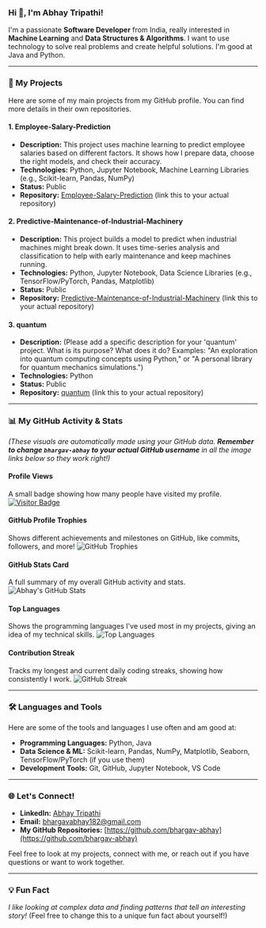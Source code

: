 ### Hi 👋, I'm Abhay Tripathi!

I'm a passionate **Software Developer** from India, really interested in **Machine Learning** and **Data Structures & Algorithms**. I want to use technology to solve real problems and create helpful solutions. I'm good at Java and Python.

---

### 🚀 My Projects

Here are some of my main projects from my GitHub profile. You can find more details in their own repositories.

#### **1. Employee-Salary-Prediction**
* **Description:** This project uses machine learning to predict employee salaries based on different factors. It shows how I prepare data, choose the right models, and check their accuracy.
* **Technologies:** Python, Jupyter Notebook, Machine Learning Libraries (e.g., Scikit-learn, Pandas, NumPy)
* **Status:** Public
* **Repository:** [Employee-Salary-Prediction](https://github.com/bhargav-abhay/Employee-Salary-Prediction) (link this to your actual repository)

#### **2. Predictive-Maintenance-of-Industrial-Machinery**
* **Description:** This project builds a model to predict when industrial machines might break down. It uses time-series analysis and classification to help with early maintenance and keep machines running.
* **Technologies:** Python, Jupyter Notebook, Data Science Libraries (e.g., TensorFlow/PyTorch, Pandas, Matplotlib)
* **Status:** Public
* **Repository:** [Predictive-Maintenance-of-Industrial-Machinery](https://github.com/bhargav-abhay/Predictive-Maintenance-of-Industrial-Machinery) (link this to your actual repository)

#### **3. quantum**
* **Description:** (Please add a specific description for your 'quantum' project. What is its purpose? What does it do? Examples: "An exploration into quantum computing concepts using Python," or "A personal library for quantum mechanics simulations.")
* **Technologies:** Python
* **Status:** Public
* **Repository:** [quantum](https://github.com/bhargav-abhay/quantum) (link this to your actual repository)

---

### 📊 My GitHub Activity & Stats

*(These visuals are automatically made using your GitHub data. **Remember to change `bhargav-abhay` to your actual GitHub username** in all the image links below so they work right!)*

#### **Profile Views**
A small badge showing how many people have visited my profile.
[![Visitor Badge](https://visitor-badge.laobi.eu/badge?page_id=bhargav-abhay.bhargav-abhay)](https://github.com/bhargav-abhay/bhargav-abhay)

#### **GitHub Profile Trophies**
Shows different achievements and milestones on GitHub, like commits, followers, and more!
![GitHub Trophies](https://github-profile-trophy.vercel.app/?username=bhargav-abhay&theme=blue-green&no-frame=true&no-bg=true)

#### **GitHub Stats Card**
A full summary of my overall GitHub activity and stats.
![Abhay's GitHub Stats](https://github-readme-stats.vercel.app/api?username=bhargav-abhay&show_icons=true&theme=blue-green&hide_border=true&include_all_commits=true)

#### **Top Languages**
Shows the programming languages I've used most in my projects, giving an idea of my technical skills.
![Top Languages](https://github-readme-stats.vercel.app/api/top-langs/?username=bhargav-abhay&layout=compact&theme=blue-green&hide_border=true)

#### **Contribution Streak**
Tracks my longest and current daily coding streaks, showing how consistently I work.
![GitHub Streak](https://github-readme-streak-stats.herokuapp.com/?user=bhargav-abhay&theme=blue-green&hide_border=true)

---

### 🛠️ Languages and Tools

Here are some of the tools and languages I use often and am good at:

* **Programming Languages:** Python, Java
* **Data Science & ML:** Scikit-learn, Pandas, NumPy, Matplotlib, Seaborn, TensorFlow/PyTorch (if you use them)
* **Development Tools:** Git, GitHub, Jupyter Notebook, VS Code

---

### 🌐 Let's Connect!

* **LinkedIn:** [Abhay Tripathi](https://www.linkedin.com/in/abhay-tripathi-08712029b)
* **Email:** bhargavabhay182@gmail.com
* **My GitHub Repositories:** [https://github.com/bhargav-abhay](https://github.com/bhargav-abhay)

Feel free to look at my projects, connect with me, or reach out if you have questions or want to work together.

---

### 💡 Fun Fact

*I like looking at complex data and finding patterns that tell an interesting story!* (Feel free to change this to a unique fun fact about yourself!)
